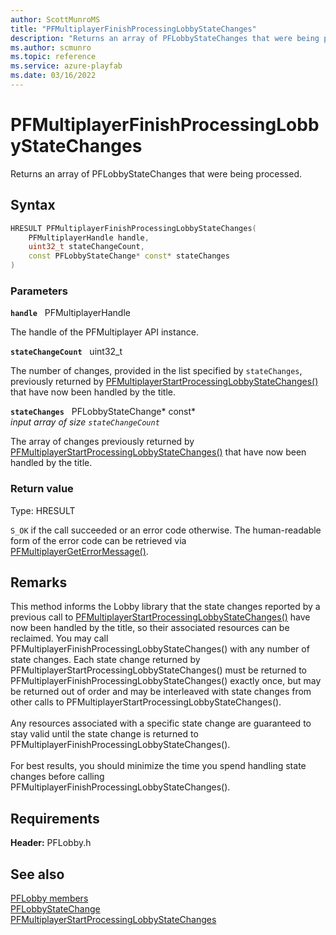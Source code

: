 ```yaml
---
author: ScottMunroMS
title: "PFMultiplayerFinishProcessingLobbyStateChanges"
description: "Returns an array of PFLobbyStateChanges that were being processed."
ms.author: scmunro
ms.topic: reference
ms.service: azure-playfab
ms.date: 03/16/2022
---
```


# PFMultiplayerFinishProcessingLobbyStateChanges  

Returns an array of PFLobbyStateChanges that were being processed.  

## Syntax  
  
```cpp
HRESULT PFMultiplayerFinishProcessingLobbyStateChanges(  
    PFMultiplayerHandle handle,  
    uint32_t stateChangeCount,  
    const PFLobbyStateChange* const* stateChanges  
)  
```  
  
### Parameters  
  
**`handle`** &nbsp; PFMultiplayerHandle  
  
The handle of the PFMultiplayer API instance.  
  
**`stateChangeCount`** &nbsp; uint32_t  
  
The number of changes, provided in the list specified by `stateChanges`, previously returned by [PFMultiplayerStartProcessingLobbyStateChanges()](pfmultiplayerstartprocessinglobbystatechanges.md) that have now been handled by the title.  
  
**`stateChanges`** &nbsp; PFLobbyStateChange* const*  
*input array of size `stateChangeCount`*  
  
The array of changes previously returned by [PFMultiplayerStartProcessingLobbyStateChanges()](pfmultiplayerstartprocessinglobbystatechanges.md) that have now been handled by the title.  
  
  
### Return value
Type: HRESULT
  
```S_OK``` if the call succeeded or an error code otherwise. The human-readable form of the error code can be retrieved via [PFMultiplayerGetErrorMessage()](../../pfmultiplayer/functions/pfmultiplayergeterrormessage.md).
  
## Remarks  
  
This method informs the Lobby library that the state changes reported by a previous call to [PFMultiplayerStartProcessingLobbyStateChanges()](pfmultiplayerstartprocessinglobbystatechanges.md) have now been handled by the title, so their associated resources can be reclaimed. You may call PFMultiplayerFinishProcessingLobbyStateChanges() with any number of state changes. Each state change returned by PFMultiplayerStartProcessingLobbyStateChanges() must be returned to PFMultiplayerFinishProcessingLobbyStateChanges() exactly once, but may be returned out of order and may be interleaved with state changes from other calls to PFMultiplayerStartProcessingLobbyStateChanges(). <br /><br /> Any resources associated with a specific state change are guaranteed to stay valid until the state change is returned to PFMultiplayerFinishProcessingLobbyStateChanges().   <br /><br /> For best results, you should minimize the time you spend handling state changes before calling PFMultiplayerFinishProcessingLobbyStateChanges().
  
## Requirements  
  
**Header:** PFLobby.h
  
## See also  
[PFLobby members](../pflobby_members.md)  
[PFLobbyStateChange](../structs/pflobbystatechange.md)  
[PFMultiplayerStartProcessingLobbyStateChanges](pfmultiplayerstartprocessinglobbystatechanges.md)
  
  
